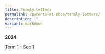 ```yaml
---
title: Termly letters
permalink: /parents-at-nbss/termly-letters/
description: ""
variant: markdown
---
```






**2024**


[Term 1 - Sec 1](/files/NBSS_Termly_Letter_2024_Term_1___Sec_1.pdf)



